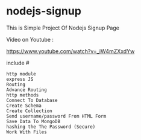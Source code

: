 # nodejs-signup

This is Simple Project Of Nodejs Signup Page 

Video on Youtube :

https://www.youtube.com/watch?v=_iW4mZXxdYw

include #

```
http module
express JS
Routing
Advance Routing
http methods
Connect To Database
Create Schema
Create Collection
Send username/password From HTML Form
Save Data To MongoDB
hashing the The Password (Secure)
Work With Files

```
